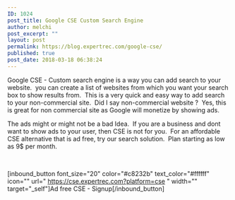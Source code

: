 ```yaml
---
ID: 1024
post_title: Google CSE Custom Search Engine
author: melchi
post_excerpt: ""
layout: post
permalink: https://blog.expertrec.com/google-cse/
published: true
post_date: 2018-03-18 06:38:24
---
```

Google CSE - Custom search engine is a way you can add search to your website.  you can create a list of websites from which you want your search box to show results from.  This is a very quick and easy way to add search to your non-commercial site.  Did I say non-commercial website ?  Yes, this is great for non commercial site as Google will monetize by showing ads.

The ads might or might not be a bad Idea.  If you are a business and dont want to show ads to your user, then CSE is not for you.  For an affordable CSE alternative that is ad free, try our search solution.  Plan starting as low as 9$ per month.

&nbsp;

[inbound_button font_size="20" color="#c8232b" text_color="#ffffff" icon="" url=" https://cse.expertrec.com?platform=cse " width="" target="_self"]Ad free CSE - Signup[/inbound_button]

&nbsp;